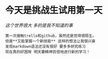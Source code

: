 # 今天是挑战生试用第一天
  *这个世界很大 多的是我不知道的事*
      
    第一次接触trello和github，虽然还是觉得很陌生。  
    但是**又能掌握一个新技能** 这样的想法让我很兴奋
    发现markdown语法还没有很好 要多多研究练习
    现在真的好困呀 明天要精神百倍地进行新的学习！
   
